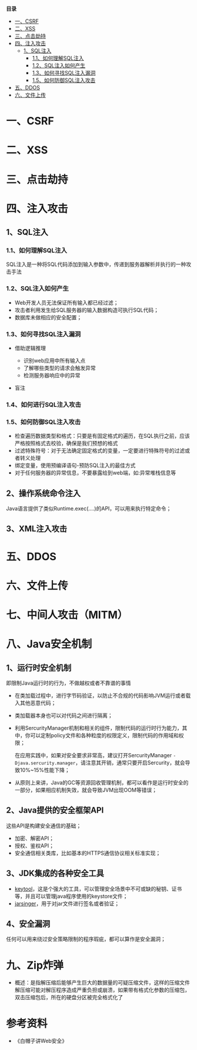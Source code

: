 <!-- START doctoc generated TOC please keep comment here to allow auto update -->
<!-- DON'T EDIT THIS SECTION， INSTEAD RE-RUN doctoc TO UPDATE -->
**目录**

- [一、CSRF](#%E4%B8%80csrf)
- [二、XSS](#%E4%BA%8Cxss)
- [三、点击劫持](#%E4%B8%89%E7%82%B9%E5%87%BB%E5%8A%AB%E6%8C%81)
- [四、注入攻击](#%E5%9B%9B%E6%B3%A8%E5%85%A5%E6%94%BB%E5%87%BB)
  - [1、SQL注入](#1sql%E6%B3%A8%E5%85%A5)
    - [1.1、如何理解SQL注入](#11%E5%A6%82%E4%BD%95%E7%90%86%E8%A7%A3sql%E6%B3%A8%E5%85%A5)
    - [1.2、SQL注入如何产生](#12sql%E6%B3%A8%E5%85%A5%E5%A6%82%E4%BD%95%E4%BA%A7%E7%94%9F)
    - [1.3、如何寻找SQL注入漏洞](#13%E5%A6%82%E4%BD%95%E5%AF%BB%E6%89%BEsql%E6%B3%A8%E5%85%A5%E6%BC%8F%E6%B4%9E)
    - [1.5、如何防御SQL注入攻击](#15%E5%A6%82%E4%BD%95%E9%98%B2%E5%BE%A1sql%E6%B3%A8%E5%85%A5%E6%94%BB%E5%87%BB)
- [五、DDOS](#%E4%BA%94ddos)
- [六、文件上传](#%E5%85%AD%E6%96%87%E4%BB%B6%E4%B8%8A%E4%BC%A0)

<!-- END doctoc generated TOC please keep comment here to allow auto update -->


# 一、CSRF

# 二、XSS

# 三、点击劫持

# 四、注入攻击
## 1、SQL注入
### 1.1、如何理解SQL注入

SQL注入是一种将SQL代码添加到输入参数中，传递到服务器解析并执行的一种攻击手法

### 1.2、SQL注入如何产生

- Web开发人员无法保证所有输入都已经过滤；
- 攻击者利用发生给SQL服务器的输入数据构造可执行SQL代码；
- 数据库未做相应的安全配置；

### 1.3、如何寻找SQL注入漏洞

- 借助逻辑推理
    - 识别web应用中所有输入点
    - 了解哪些类型的请求会触发异常
    - 检测服务器响应中的异常
    
- 盲注

### 1.4、如何进行SQL注入攻击

### 1.5、如何防御SQL注入攻击
- 检查遍历数据类型和格式：只要是有固定格式的遍历，在SQL执行之前，应该严格按照格式去校验，确保是我们预想的格式
- 过滤特殊符号：对于无法确定固定格式的变量，一定要进行特殊符号的过滤或者转义处理
- 绑定变量，使用预编译语句-预防SQL注入的最佳方式
- 对于任何服务器的异常信息，不要暴露给到web端，如:异常堆栈信息等

## 2、操作系统命令注入
Java语言提供了类似Runtime.exec(....)的API，可以用来执行特定命令；

## 3、XML注入攻击

# 五、DDOS

# 六、文件上传

# 七、中间人攻击（MITM）

# 八、Java安全机制
## 1、运行时安全机制
即限制Java运行时的行为，不做越权或者不靠谱的事情
- 在类加载过程中，进行字节码验证，以防止不合规的代码影响JVM运行或者载入其他恶意代码；
- 类加载器本身也可以对代码之间进行隔离；
- 利用SercurityManager机制和相关的组件，限制代码的运行时行为能力，其中，你可以定制policy文件和各种粒度的权限定义，限制代码的作用域和权限；

    在应用实践中，如果对安全要求非常高，建议打开SercurityManager ```-Djava.sercurity.manager```，请注意其开销，通常只要开启Sercurity，就会导致10%~15%性能下降；

- 从原则上来讲，Java的GC等资源回收管理机制，都可以看作是运行时安全的一部分，如果相应机制失效，就会导致JVM出现OOM等错误；

## 2、Java提供的安全框架API
这些API是构建安全通信的基础；
- 加密、解密API；
- 授权、鉴权API；
- 安全通信相关类库，比如基本的HTTPS通信协议相关标准实现；

## 3、JDK集成的各种安全工具
- [keytool](https://docs.oracle.com/javase/8/docs/technotes/tools/unix/keytool.html)，这是个强大的工具，可以管理安全场景中不可或缺的秘钥、证书等，并且可以管理java程序使用的keystore文件；
- [jarsinger](https://docs.oracle.com/javase/9/tools/jarsigner.htm#JSWOR-GUID-925E7A1B-B3F3-44D2-8B49-0B3FA2C54864)，用于对jar文件进行签名或者验证；

## 4、安全漏洞
任何可以用来绕过安全策略限制的程序瑕疵，都可以算作是安全漏洞；

# 九、Zip炸弹
- 概述：是指解压缩后能够产生巨大的数据量的可疑压缩文件，这样的压缩文件解压缩可能对解压程序造成严重负担或崩溃，如果带有格式化参数的压缩包，双击压缩包后，所在的硬盘分区被完全格式化了

# 参考资料
* 《白帽子讲Web安全》